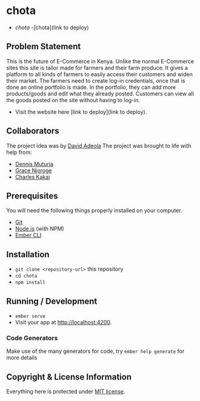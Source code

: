 # chota

* *chota* -[chota](link to deploy)

## Problem Statement
This is the future of E-Commerce in Kenya. Unlike the normal E-Commerce sites this site is tailor made for farmers and their farm produce. It gives a platform to all kinds of farmers to easily access their customers and widen their market. The farmers need to create log-in credentials, once that is done an online portfolio is made. In the portfolio, they can add more products/goods and edit what they already posted.
Customers can view all the goods posted on the site without having to log-in.

* Visit the website here [link to deploy](link to deploy).

## Collaborators
The project idea was by [David Adeola](https://github.com/davadeola)
The project was brought to life with help from:
* [Dennis Muturia](https://github.com/dennismuturia)
* [Grace Njoroge](https://github.com/NjeriNjoroge)
* [Charles Kakai](https://github.com/charliekaks)

## Prerequisites

You will need the following things properly installed on your computer.

* [Git](https://git-scm.com/)
* [Node.js](https://nodejs.org/) (with NPM)
* [Ember CLI](https://ember-cli.com/)

## Installation

* `git clone <repository-url>` this repository
* `cd chota`
* `npm install`

## Running / Development

* `ember serve`
* Visit your app at [http://localhost:4200](http://localhost:4200).

### Code Generators

Make use of the many generators for code, try `ember help generate` for more details

## Copyright & License Information
Everything here is protected under [MIT license](license).
